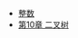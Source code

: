 - [整数](./algorithm/整数/1.%E6%95%B4%E6%95%B0%E4%B8%93%E9%A2%98.md)
- [第10章 二叉树](./algorithm/二叉树/二叉树.md)